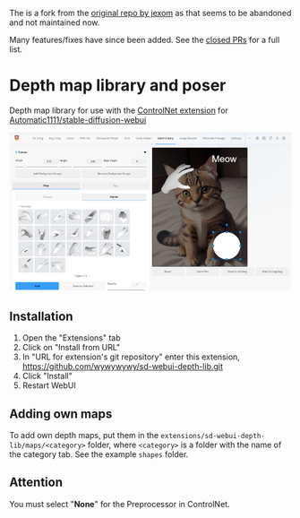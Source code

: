 The is a fork from the [original repo by jexom](https://github.com/jexom/sd-webui-depth-lib) as that seems to be abandoned and not maintained now.

Many features/fixes have since been added. See the [closed PRs](https://github.com/wywywywy/sd-webui-depth-lib/pulls?q=is%3Aclosed) for a full list.

# Depth map library and poser

Depth map library for use with the [ControlNet extension](https://github.com/Mikubill/sd-webui-controlnet) for [Automatic1111/stable-diffusion-webui](https://github.com/AUTOMATIC1111/stable-diffusion-webui)

![](images/ui.png)

## Installation

1. Open the "Extensions" tab
2. Click on "Install from URL"
3. In "URL for extension's git repository" enter this extension, https://github.com/wywywywy/sd-webui-depth-lib.git
4. Click "Install"
5. Restart WebUI

## Adding own maps

To add own depth maps, put them in the `extensions/sd-webui-depth-lib/maps/<category>` folder, where `<category>` is a folder with the name of the category tab. See the example `shapes` folder.

## Attention

You must select "**None**" for the Preprocessor in ControlNet.
